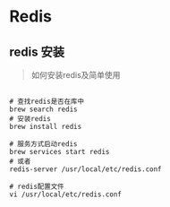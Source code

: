 # Redis

## redis 安装
> 如何安装redis及简单使用

```shell

# 查找redis是否在库中
brew search redis
# 安装redis
brew install redis

# 服务方式启动redis
brew services start redis
# 或者
redis-server /usr/local/etc/redis.conf

# redis配置文件
vi /usr/local/etc/redis.conf
```
